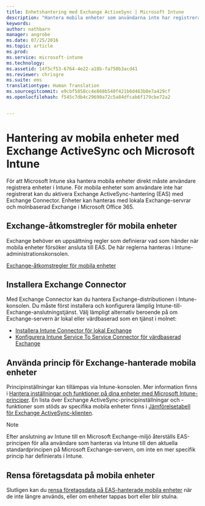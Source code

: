 ```yaml
---
title: Enhetshantering med Exchange ActiveSync | Microsoft Intune
description: "Hantera mobila enheter som användarna inte har registrerat med Exchange ActiveSync-hantering (EAS) med Exchange Connector"
keywords: 
author: nathbarn
manager: angrobe
ms.date: 07/25/2016
ms.topic: article
ms.prod: 
ms.service: microsoft-intune
ms.technology: 
ms.assetid: 14f5cf53-6764-4e22-a18b-fa750b3acd41
ms.reviewer: chrisgre
ms.suite: ems
translationtype: Human Translation
ms.sourcegitcommit: e9cbf5858cc4e860b540f421b6d463b8e7a429cf
ms.openlocfilehash: f545c7db4c29690a72c5a84dfcab6f179cbe72a2


---
```


# Hantering av mobila enheter med Exchange ActiveSync och Microsoft Intune
För att Microsoft Intune ska hantera mobila enheter direkt måste användare registrera enheter i Intune. För mobila enheter som användare inte har registrerat kan du aktivera Exchange ActiveSync-hantering (EAS) med Exchange Connector. Enheter kan hanteras med lokala Exchange-servrar och molnbaserad Exchange i Microsoft Office 365.

## Exchange-åtkomstregler för mobila enheter ##

Exchange behöver en uppsättning regler som definierar vad som händer när mobila enheter försöker ansluta till EAS. De här reglerna hanteras i Intune-administrationskonsolen.

[Exchange-åtkomstregler för mobila enheter](exchange-access-rules-for-mobile-devices.md)

## Installera Exchange Connector
Med Exchange Connector kan du hantera Exchange-distributionen i Intune-konsolen. Du måste först installera och konfigurera lämplig Intune-till-Exchange-anslutningstjänst. Välj lämpligt alternativ beroende på om Exchange-servern är lokal eller värdbaserad som en tjänst i molnet:

-   [Installera Intune Connector för lokal Exchange](intune-on-premises-exchange-connector.md)
-   [Konfigurera Intune Service To Service Connector för värdbaserad Exchange](intune-service-to-service-exchange-connector.md)

## Använda princip för Exchange-hanterade mobila enheter
Principinställningar kan tillämpas via Intune-konsolen. Mer information finns i [Hantera inställningar och funktioner på dina enheter med Microsoft Intune-principer](manage-settings-and-features-on-your-devices-with-microsoft-intune-policies.md). En lista över Exchange ActiveSync-principinställningar och -funktioner som stöds av specifika mobila enheter finns i [Jämförelsetabell för Exchange ActiveSync-klienten](http://go.microsoft.com/fwlink/?LinkId=247270).

> [!NOTE]
> Efter anslutning av Intune till en Microsoft Exchange-miljö återställs EAS-principen för alla användare som hanteras via Intune till den aktuella standardprincipen på Microsoft Exchange-servern, om inte en mer specifik princip har definierats i Intune.

## Rensa företagsdata på mobila enheter
Slutligen kan du [rensa företagsdata på EAS-hanterade mobila enheter](wipe-for-exchange-managed-mobile-devices.md) när de inte längre används, eller om enheter tappas bort eller blir stulna.



<!--HONumber=Jul16_HO4-->


